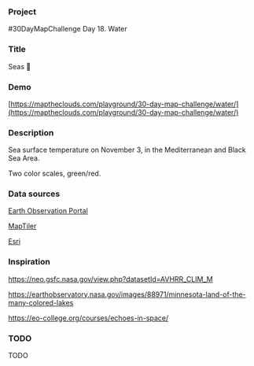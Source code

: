 ### Project

#30DayMapChallenge Day 18. Water

### Title

Seas 🌊

### Demo

[https://maptheclouds.com/playground/30-day-map-challenge/water/](https://maptheclouds.com/playground/30-day-map-challenge/water/)

### Description

Sea surface temperature on November 3, in the Mediterranean and Black Sea Area.

Two color scales, green/red.

### Data sources

[Earth Observation Portal](https://coda.eumetsat.int/#/home)

[MapTiler](https://cloud.maptiler.com/tiles/)

[Esri](http://server.arcgisonline.com)

### Inspiration

https://neo.gsfc.nasa.gov/view.php?datasetId=AVHRR_CLIM_M

https://earthobservatory.nasa.gov/images/88971/minnesota-land-of-the-many-colored-lakes

https://eo-college.org/courses/echoes-in-space/

### TODO

TODO
